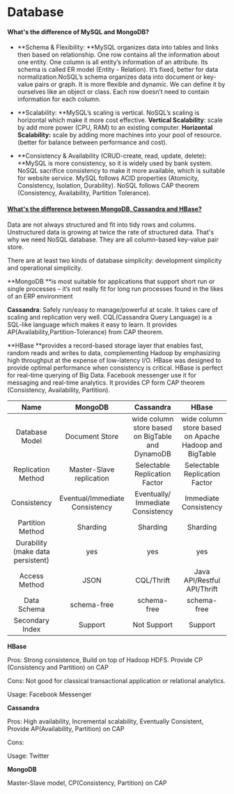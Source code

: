 # Database

#### What's the difference of MySQL and MongoDB?

* **Schema & Flexibility: **MySQL organizes data into tables and links then based on relationship. One row contains all the information about one entity. One column is all entity’s information of an attribute. Its schema is called ER model \(Entity - Relation\). It’s fixed, better for data normalization.NoSQL’s schema organizes data into document or key-value pairs or graph. It is more flexible and dynamic. We can define it by ourselves like an object or class. Each row doesn’t need to contain information for each column.
* **Scalability: **MySQL’s scaling is vertical. NoSQL’s scaling is horizontal which make it more cost effective. **Vertical Scalability**: scale by add more power \(CPU, RAM\) to an existing computer. **Horizontal Scalability:** scale by adding more machines into your pool of resource. \(better for balance between performance and cost\).

* **Consistency & Availability \(CRUD-create, read, update, delete\): **MySQL is more consistency, so it is widely used by bank system. NoSQL sacrifice consistency to make it more available, which is suitable for website service. MySQL follows ACID properties \(Atomicity, Consistency, Isolation, Durability\). NoSQL follows CAP theorem \(Consistency, Availability, Partition Tolerance\).

#### [What's the difference between MongoDB, Cassandra and HBase?](https://www.linkedin.com/pulse/real-comparison-nosql-databases-hbase-cassandra-mongodb-sahu/)

Data are not always structured and fit into tidy rows and columns. Unstructured data is growing at twice the rate of structured data. That's why we need NoSQL database. They are all column-based key-value pair store.

There are at least two kinds of database simplicity: development simplicity and operational simplicity.

**MongoDB **is most suitable for applications that support short run or single processes – it’s not really fit for long run processes found in the likes of an ERP environment

**Cassandra**: Safely run/easy to manage/powerful at scale. It takes care of scaling and replication very well. CQL\(Cassandra Query Language\) is a SQL-like language which makes it easy to learn. It provides AP\(Availability,Partition-Tolerance\) from CAP theorem.

**HBase **provides a record-based storage layer that enables fast, random reads and writes to data, complementing Hadoop by emphasizing high throughput at the expense of low-latency I/O. HBase was designed to provide optimal performance when consistency is critical. HBase is perfect for real-time querying of Big Data. Facebook messenger use it for messaging and real-time analytics. It provides CP form CAP theorem \(Consistency, Availability, Partition\).

| Name | MongoDB | Cassandra | HBase |
| :---: | :---: | :---: | :---: |
| Database Model | Document Store | wide column store based  on BigTable and DynamoDB | wide column store based  on Apache Hadoop and BigTable |
| Replication Method | Master-Slave replication | Selectable Replication Factor | Selectable Replication Factor |
| Consistency | Eventual/Immediate Consistency | Eventually/ Immediate Consistency | Immediate Consistency |
| Partition Method | Sharding | Sharding | Sharding |
| Durability \(make data persistent\) | yes | yes | yes |
| Access Method | JSON | CQL/Thrift | Java API/Restful API/Thrift |
| Data Schema | schema-free | schema-free | schema-free |
| Secondary Index | Support | Not Support | Support |

**HBase**

Pros: Strong consistence, Build on top of Hadoop HDFS. Provide CP \(Consistency and Partition\) on CAP

Cons:  Not good for classical transactional application or relational analytics.

Usage: Facebook Messenger

**Cassandra**

Pros: High availability, Incremental scalability, Eventually Consistent, Provide AP\(Availability, Partition\) on CAP

Cons:

Usage: Twitter

**MongoDB**

Master-Slave model, CP\(Consistency, Partition\) on CAP

